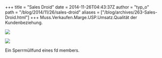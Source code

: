 +++
title = "Sales Droid"
date = 2014-11-26T04:43:37Z
author = "typ_o"
path = "/blog/2014/11/26/sales-droid"
aliases = ["/blog/archives/263-Sales-Droid.html"]
+++
Muss.Verkaufen.Marge.USP.Umsatz.Qualität der Kundenbeziehung.

[![](/media/salesdroid01.serendipityThumb.jpg)](/media/salesdroid01.jpg)

[![](/media/salesdroid02.serendipityThumb.jpg)](/media/salesdroid02.jpg)

Ein Sperrmüllfund eines fd members.
